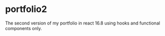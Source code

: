 
# portfolio2
The second version of my portfolio in react 16.8 using hooks and functional components only.